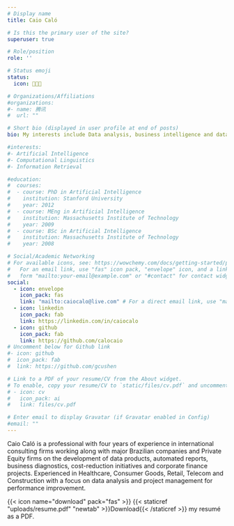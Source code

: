 ```yaml
---
# Display name
title: Caio Caló

# Is this the primary user of the site?
superuser: true

# Role/position
role: ''

# Status emoji
status:
  icon: 👨🏾‍💻

# Organizations/Affiliations
#organizations:
#- name: 腾讯
#  url: ""

# Short bio (displayed in user profile at end of posts)
bio: My interests include Data analysis, business intelligence and data engineering.

#interests:
#- Artificial Intelligence
#- Computational Linguistics
#- Information Retrieval

#education:
#  courses:
#  - course: PhD in Artificial Intelligence
#    institution: Stanford University
#    year: 2012
#  - course: MEng in Artificial Intelligence
#    institution: Massachusetts Institute of Technology
#    year: 2009
#  - course: BSc in Artificial Intelligence
#    institution: Massachusetts Institute of Technology
#    year: 2008

# Social/Academic Networking
# For available icons, see: https://wowchemy.com/docs/getting-started/page-builder/#icons
#   For an email link, use "fas" icon pack, "envelope" icon, and a link in the
#   form "mailto:your-email@example.com" or "#contact" for contact widget.
social:
  - icon: envelope
    icon_pack: fas
    link: "mailto:caiocalo@live.com" # For a direct email link, use "mailto:test@example.org".
  - icon: linkedin
    icon_pack: fab
    link: https://linkedin.com/in/caiocalo
  - icon: github
    icon_pack: fab
    link: https://github.com/calocaio
# Uncomment below for Github link
#- icon: github
#  icon_pack: fab
#  link: https://github.com/gcushen

# Link to a PDF of your resume/CV from the About widget.
# To enable, copy your resume/CV to `static/files/cv.pdf` and uncomment the lines below.
# - icon: cv
#   icon_pack: ai
#   link: files/cv.pdf

# Enter email to display Gravatar (if Gravatar enabled in Config)
#email: ""
---
```


Caio Caló is a professional with four years of experience in international consulting firms working along with major Brazilian companies and Private Equity firms on the development of data products, automated reports, business diagnostics, cost-reduction initiatives and corporate finance projects. Experienced in Healthcare, Consumer Goods, Retail, Telecom and Construction with a focus on data analysis and project management for performance improvement.

{{< icon name="download" pack="fas" >}} {{< staticref "uploads/resume.pdf" "newtab" >}}Download{{< /staticref >}} my resumé as a PDF.
